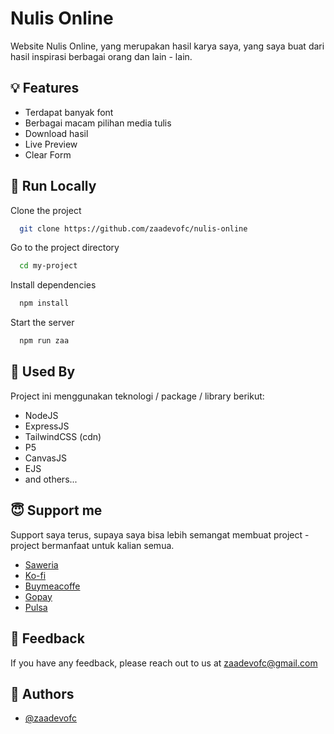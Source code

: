 
# Nulis Online

Website Nulis Online, yang merupakan hasil karya saya, yang saya buat dari hasil inspirasi berbagai orang dan lain - lain. 


## 💡 Features

- Terdapat banyak font
- Berbagai macam pilihan media tulis
- Download hasil
- Live Preview
- Clear Form


## 🎨 Run Locally

Clone the project

```bash
  git clone https://github.com/zaadevofc/nulis-online
```

Go to the project directory

```bash
  cd my-project
```

Install dependencies

```bash
  npm install
```

Start the server

```bash
  npm run zaa
```


## 🎯 Used By

Project ini menggunakan teknologi / package / library berikut:

- NodeJS
- ExpressJS
- TailwindCSS (cdn)
- P5
- CanvasJS
- EJS
- and others... 


## 😇 Support me

Support saya terus, supaya saya bisa lebih semangat membuat project - project bermanfaat untuk kalian semua. 

- [Saweria](https://saweria.co/zaadevofc)
- [Ko-fi](https://ko-fi.com/zaadevofc) 
- [Buymeacoffe](https://www.buymeacoffee.com/zaadevofc)
- [Gopay](+6282138006237)
- [Pulsa](+6282138006237) 
## 💌 Feedback

If you have any feedback, please reach out to us at zaadevofc@gmail.com

## 🎩 Authors

- [@zaadevofc](https://github.com/zaadevofc)

